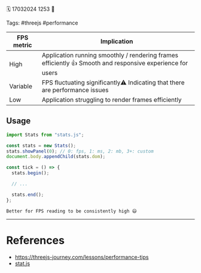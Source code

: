 🗓️ 17032024 1253
📎

Tags: #threejs #performance

| FPS metric | Implication                                                                                               |
| ---------- | --------------------------------------------------------------------------------------------------------- |
| High       | Application running smoothly / rendering frames efficiently 👍 Smooth and responsive experience for users |
| Variable   | FPS fluctuating significantly⚠️ Indicating that there are performance issues                              |
| Low        | Application struggling to render frames efficiently                                                       |

## Usage

```javascript
import Stats from "stats.js";

const stats = new Stats();
stats.showPanel(0); // 0: fps, 1: ms, 2: mb, 3+: custom
document.body.appendChild(stats.dom);

const tick = () => {
  stats.begin();

  // ...

  stats.end();
};
```

```ad-summary
Better for FPS reading to be consistently high 😃
```

---

# References

- https://threejs-journey.com/lessons/performance-tips
- [stat.js](https://github.com/mrdoob/stats.js/)
